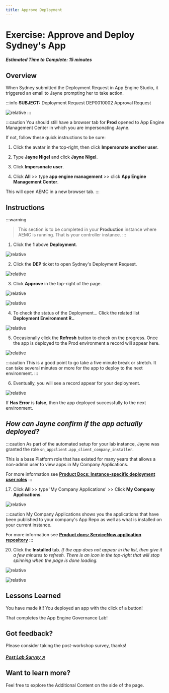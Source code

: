 ```yaml
---
title: Approve Deployment
---
```

# Exercise: Approve and Deploy Sydney's App

##### Estimated Time to Complete: 15 minutes

## Overview

When Sydney submitted the Deployment Request in App Engine Studio, it triggered an email to Jayne prompting her to take action.

:::info
**SUBJECT:** Deployment Request DEP0010002 Approval Request

![relative](/img/lab-aemc/2023-07-11-22-07-39.png)
:::

:::caution
You should still have a browser tab for **Prod** opened to App Engine Management Center in which you are impersonating Jayne. 
 
If not, follow these quick instructions to be sure:
 
1. Click the avatar in the top-right, then click **Impersonate another user**.
 
2. Type **Jayne Nigel** and click **Jayne Nigel**.
 
3. Click **Impersonate user**.
 
4. Click **All** >> type **app engine management** >> click **App Engine Management Center**.
 
This will open AEMC in a new browser tab.
:::

## Instructions

:::warning
>This section is to be completed in your **Production** instance where AEMC is running. That is your controller instance. 
:::

1. Click the **1** above **Deployment**.

![relative](/img/lab-aemc/2023-07-11-22-12-55.png)

2. Click the **DEP** ticket to open Sydney's Deployment Request. 

![relative](/img/lab-aemc/2023-07-11-22-15-03.png)

3. Click **Approve** in the top-right of the page. 

![relative](/img/lab-aemc/2023-07-11-16-56-47.png)

![relative](/img/lab-aemc/2023-07-11-17-01-13.png)

4. To check the status of the Deployment... Click the related list **Deployment Environment R..**

![relative](/img/lab-aemc/2023-07-11-22-17-50.png)

5. Occasionally click the **Refresh** button to check on the progress. Once the app is deployed to the Prod environment a record will appear here. 

![relative](/img/lab-aemc/2023-07-11-22-18-45.png)

:::caution
This is a good point to go take a five minute break or stretch. It can take several minutes or more for the app to deploy to the next environment.
:::

6. Eventually, you will see a record appear for your deployment. 

![relative](/img/lab-aemc/2023-07-11-22-20-02.png)

If **Has Error** is **false**, then the app deployed successfully to the next environment. 

## ***How can Jayne confirm if the app actually deployed?***

:::caution
As part of the automated setup for your lab instance, Jayne was granted the role ```sn_appclient.app_client_company_installer```.
 
This is a base Platform role that has existed for many years that allows a non-admin user to view apps in My Company Applications.
 
For more information see **[Product Docs: Instance-specific deployment user roles](https://docs.servicenow.com/csh?topicname=delegated_deployment_user_roles.html&version=latest)**
:::

17. Click **All** >> type 'My Company Applications' >> Click **My Company Applications**.

![relative](/img/lab-aemc/2023-07-11-22-22-05.png)

:::caution
My Company Applications shows you the applications that have been published to your company's App Repo as well as what is installed on your current instance. 
 
For more information see **[Product docs: ServiceNow application repository](https://docs.servicenow.com/csh?topicname=app-repo.html&version=latest)**
:::

20. Click the **Installed** tab.
*If the app does not appear in the list, then give it a few minutes to refresh.  There is an icon in the top-right that will stop spinning when the page is done loading.*

![relative](/img/lab-aemc/2023-07-11-22-23-47.png)

![relative](/img/lab-aemc/2023-07-12-08-29-21.png)

## Lessons Learned

You have made it!! You deployed an app with the click of a button!

That completes the App Engine Governance Lab!

## Got feedback?

Please consider taking the post-workshop survey, thanks!

##### [Post Lab Survey ↗](https://crewteam.service-now.com/esc?id=workshop_survey&type_id=ff8cc99e877d21106af8ec6e0ebb3546)

## Want to learn more? 

Feel free to explore the Additional Content on the side of the page. 